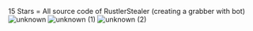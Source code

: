 15 Stars = All source code of RustlerStealer (creating a grabber with bot)
![unknown](https://user-images.githubusercontent.com/102998535/161632072-5022cb3d-1651-46db-9b3b-1224ae514811.png)
![unknown (1)](https://user-images.githubusercontent.com/102998535/161632289-e5787ef2-1c01-4096-9ac2-2cd20738e18e.png)
![unknown (2)](https://user-images.githubusercontent.com/102998535/161632495-bf53c56b-863f-40b8-be76-60b238bc18ea.png)
